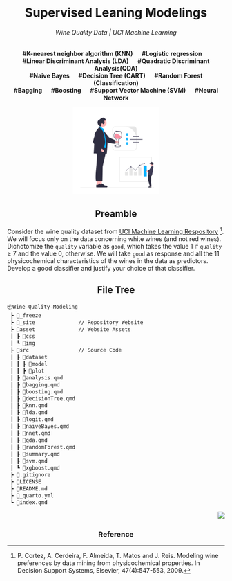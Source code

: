 <h1 align="center">Supervised Leaning Modelings</h1>
<h6 align="center">Wine Quality Data | UCI Machine Learning</h6>
<p align="center"><b>#K-nearest neighbor algorithm (KNN)  &emsp; #Logistic regression &emsp; <br> #Linear Discriminant Analysis (LDA) &emsp; #Quadratic Discriminant Analysis(QDA) <br> #Naive Bayes  &emsp; #Decision Tree (CART) &emsp; #Random Forest (Classification) <br> #Bagging  &emsp; #Boosting &emsp; #Support Vector Machine (SVM) &emsp; #Neural Network <br></b></p>

<p align="center">
<a href="https://github.com/Sang-Buster/Wine-Quality-Modeling" target="_blank">
<img src="asset\img\logo.svg" width="200"/>
</a>
</p>

<h2 align="center">Preamble</h2>

Consider the wine quality dataset from [UCI Machine Learning Respository](https://archive.ics.uci.edu/ml/datasets/Wine+Quality) [^1]. We will focus only on the data concerning white wines (and not red wines). Dichotomize the `quality` variable as `good`, which takes the value 1 if `quality` ≥ 7 and the value 0, otherwise. We will take `good` as response and all the 11 physicochemical characteristics of the wines in the data as predictors. Develop a good classifier and justify your choice of that classifier.

<h2 align="center">File Tree</h2>

```
📦Wine-Quality-Modeling
 ┣ 📂_freeze
 ┣ 📂_site              // Repository Website
 ┣ 📂asset              // Website Assets
 ┃ ┣ 📂css
 ┃ ┗ 📂img
 ┣ 📂src                // Source Code
 ┃ ┣ 📂dataset
 ┃ ┃ ┣ 📂model
 ┃ ┃ ┣ 📂plot
 ┃ ┣ 📄analysis.qmd
 ┃ ┣ 📄bagging.qmd
 ┃ ┣ 📄boosting.qmd
 ┃ ┣ 📄decisionTree.qmd
 ┃ ┣ 📄knn.qmd
 ┃ ┣ 📄lda.qmd
 ┃ ┣ 📄logit.qmd
 ┃ ┣ 📄naiveBayes.qmd
 ┃ ┣ 📄nnet.qmd
 ┃ ┣ 📄qda.qmd
 ┃ ┣ 📄randomForest.qmd
 ┃ ┣ 📄summary.qmd
 ┃ ┣ 📄svm.qmd
 ┃ ┗ 📄xgboost.qmd 
 ┣ 📄.gitignore
 ┣ 📄LICENSE
 ┣ 📄README.md
 ┣ 📄_quarto.yml
 ┗ 📄index.qmd
```

<p align="right">
<a href="https://github.com/Sang-Buster/Wine-Quality-Modeling" target="_blank">
<img src="https://img.shields.io/github/last-commit/Sang-Buster/Wine-Quality-Modeling?label=Last%20commit"/>
</a>
</p>

<h3 align="center">Reference</h3>

[^1]: P. Cortez, A. Cerdeira, F. Almeida, T. Matos and J. Reis. Modeling wine preferences by data mining from physicochemical properties. In Decision Support Systems, Elsevier, 47(4):547-553, 2009.
